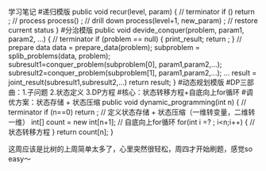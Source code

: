 学习笔记
#递归模版
public void recur(level, param) {
    // terminator
    if () return ;
    // process
    process() ;
    // drill down 
    process(level+1, new_param) ;
    // restore current status
}
#分治模版
public void devide_conquer(problem, param1, param2, ...) {
    // terminator
    if (problem == null) {
        print_result;
        return ;
    }
    // prepare data
    data = prepare_data(problem);
    subproblem = splib_problems(data, problem);
    subresult1=conquer_problem(subproblem[0], param1,param2,...);
    subresult2=conquer_problem(subproblem[1], param1,param2,...);
    ...
    result = joint_result(subresult1,subresult2,...)
    return result;
}
#动态规划模版
#DP三部曲：1.子问题 2.状态定义 3.DP方程
#核心：状态转移方程+自底向上for循环
#调优方案：状态存储 + 状态压缩
public void dynamic_programming(int n) {
    // terminator
    if (n==0) return ;
    // 定义状态存储 + 状态压缩（一维转变量，二维转一维）
    int[] count = new int[n+1];
    // 自底向上for循环
    for(int i =? ; i<n;i++) {
        // 状态转移方程
    }
    return count[n];
}

这周应该是比树的上周简单太多了，心里突然很轻松，周四才开始刷题，感觉so easy～